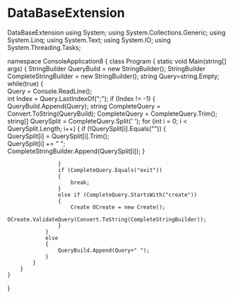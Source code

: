 DataBaseExtension
=================

DataBaseExtension
using System;
using System.Collections.Generic;
using System.Linq;
using System.Text;
using System.IO;
using System.Threading.Tasks;

namespace ConsoleApplication8
{
    class Program
    {
        static void Main(string[] args)
        {
            StringBuilder QueryBuild = new StringBuilder();
            StringBuilder CompleteStringBuilder = new StringBuilder();
            string Query=string.Empty;
            while(true)
            {               
                Query = Console.ReadLine();                
                int Index = Query.LastIndexOf(";");
                if (Index != -1)
                {
                    QueryBuild.Append(Query);
                    string CompleteQuery = Convert.ToString(QueryBuild);
                    CompleteQuery = CompleteQuery.Trim();
                    string[] QuerySplit = CompleteQuery.Split(' ');
                    for (int i = 0; i < QuerySplit.Length; i++)
                    {
                        if (!QuerySplit[i].Equals(""))
                        {                            
                            QuerySplit[i] = QuerySplit[i].Trim();                            
                            QuerySplit[i] += " ";                            
                            CompleteStringBuilder.Append(QuerySplit[i]);
                        }
                        
                    }
                    if (CompleteQuery.Equals("exit"))
                    {
                        break;
                    }
                    else if (CompleteQuery.StartsWith("create"))
                    {
                        Create OCreate = new Create();
                        OCreate.ValidateQuery(Convert.ToString(CompleteStringBuilder));
                    }
                }
                else
                {                    
                    QueryBuild.Append(Query+" ");                    
                }                
            }
        }
    }
}

